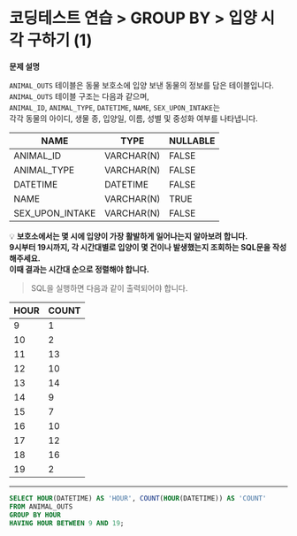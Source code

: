# 코딩테스트 연습 > GROUP BY > 입양 시각 구하기 (1)

**문제 설명**

`ANIMAL_OUTS` 테이블은 동물 보호소에 입양 보낸 동물의 정보를 담은 테이블입니다.   
`ANIMAL_OUTS` 테이블 구조는 다음과 같으며,   
`ANIMAL_ID`, `ANIMAL_TYPE`, `DATETIME`, `NAME`, `SEX_UPON_INTAKE`는  
각각 동물의 아이디, 생물 종, 입양일, 이름, 성별 및 중성화 여부를 나타냅니다.

NAME	| TYPE | NULLABLE
--- | --- | ---
ANIMAL_ID |	VARCHAR(N) |	FALSE
ANIMAL_TYPE |	VARCHAR(N) |	FALSE
DATETIME |	DATETIME |	FALSE
NAME |	VARCHAR(N) |	TRUE
SEX_UPON_INTAKE |	VARCHAR(N) |	FALSE


💡 **보호소에서는 몇 시에 입양이 가장 활발하게 일어나는지 알아보려 합니다.    
9시부터 19시까지, 각 시간대별로 입양이 몇 건이나 발생했는지 조회하는 SQL문을 작성해주세요.    
이때 결과는 시간대 순으로 정렬해야 합니다.**

> SQL을 실행하면 다음과 같이 출력되어야 합니다.

HOUR |	COUNT
--- | ---
9	|1
10 |	2
11 |	13
12 |	10
13 |	14
14 |	9
15 |	7
16 |	10
17 |	12
18 |	16
19 |	2

---

```sql
SELECT HOUR(DATETIME) AS 'HOUR', COUNT(HOUR(DATETIME)) AS 'COUNT' 
FROM ANIMAL_OUTS 
GROUP BY HOUR
HAVING HOUR BETWEEN 9 AND 19;
```
